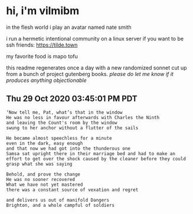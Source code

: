 # hi, i'm vilmibm

in the flesh world i play an avatar named nate smith

i run a hermetic intentional community on a linux server if you want to be ssh friends: https://tilde.town

my favorite food is mapo tofu

this readme regenerates once a day with a new randomized sonnet cut up from a bunch of project gutenberg books.
_please do let me know if it produces anything objectionable_

## Thu 29 Oct 2020 03:45:01 PM PDT

    ‘Now tell me, Pat, what’s that in the window
    He was no less in favour afterwards with Charles the Ninth
    and leaving the Count's room by the window
    swung to her anchor without a flutter of the sails
    
    He became almost speechless for a minute
    even in the dark, easy enough
    and that now we had got into the thunderous one
    Samsa sat upright there in their marriage bed and had to make an effort to get over the shock caused by the cleaner before they could grasp what she was saying
    
    Behold, and prove the change
    He was no sooner recovered
    What we have not yet mastered
    there was a constant source of vexation and regret
    
    and delivers us out of manifold Dangers
    Brighton, and a whole campful of soldiers
